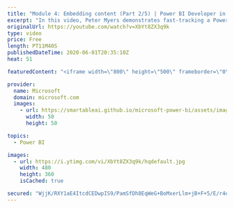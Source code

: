 ```yaml
---
title: "Module 4: Embedding content (Part 2/5) | Power BI Developer in a Day"
excerpt: "In this video, Peter Myers demonstrates fast-tracking a Power BI embedded project by using the Embedding Setup Tool. You’ll learn about creating additional Power BI content. This is video 10 of 20.    The Power BI Developer in a Day online course empowers you as an app developer with the technical knowledge"
originalUrl: https://youtube.com/watch?v=XbYt8ZX3q9k
type: video
price: Free
length: PT11M40S
publishedDateTime: 2020-06-01T20:35:10Z
heat: 51

featuredContent: "<iframe width=\"800\" height=\"500\" frameborder=\"0\" src=\"https://www.youtube.com/embed/XbYt8ZX3q9k\" allow=\"accelerometer; autoplay; encrypted-media; gyroscope; picture-in-picture\" allowfullscreen></iframe>"

provider:
  name: Microsoft
  domain: microsoft.com
  images:
    - url: https://smartableai.github.io/microsoft-power-bi/assets/images/organizations/microsoft.com-50x50.jpg
      width: 50
      height: 50

topics:
  - Power BI

images:
  - url: https://i.ytimg.com/vi/XbYt8ZX3q9k/hqdefault.jpg
    width: 480
    height: 360
    isCached: true

secured: "WjjK/RXY1aE4ItcdCEDwpIS9/PamSfDh8EqWeG+BoMxerLlm+jB+F+5/E/r4eHjjS7C/e4tq3OW8v4kY7oiqrf1HoWW4REc3/Jn8k4H9LnLFRNM0TWfeYgOXYBduGEe1wmCWVdUuWBLjSKofe0B/8HmMVRqLy418df67AKHtp3swlGZQTsW4UvkXOZty8P4V5LWCPBIOK8R37qefvgkuXzvT7AJ5lImh8WYcb+rZBWecYqI1dWEQtCEKu24FAWdtq9aHk2MzZclTjoRVHqlZa772Oidi4ebtd28/lOV40mYt+DDsCHCAMbOrwQcCOBLMFcux88g8N4gSDAoA258hYwKRNfMtGiMEdJh7uZ8VkzBdlAGj8nhAnJzhqJmD5XPQcZ9vCT1WSzRCpc1Lo+PNU9GcXZLYjjUWAehPFSrPhQ8=;VZkcxRTkzrIJau/2y94B5A=="
---
```


